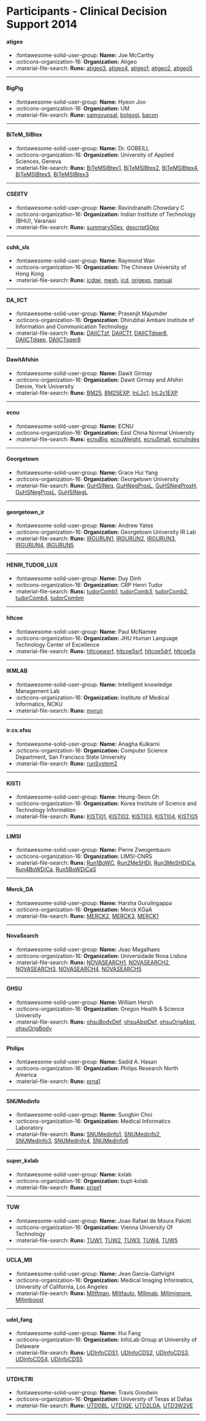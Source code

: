 # Participants - Clinical Decision Support 2014 

#### atigeo
 - :fontawesome-solid-user-group: **Name:** Joe McCarthy
 - :octicons-organization-16: **Organization:** Atigeo
 - :material-file-search: **Runs:** [atigeo3](./runs.md#atigeo3), [atigeo4](./runs.md#atigeo4), [atigeo1](./runs.md#atigeo1), [atigeo2](./runs.md#atigeo2), [atigeo5](./runs.md#atigeo5) 

---
#### BigPig
 - :fontawesome-solid-user-group: **Name:** Hyeon Joo
 - :octicons-organization-16: **Organization:** UM
 - :material-file-search: **Runs:** [samgyupsal](./runs.md#samgyupsal), [bolgogi](./runs.md#bolgogi), [bacon](./runs.md#bacon) 

---
#### BiTeM_SIBtex
 - :fontawesome-solid-user-group: **Name:** Dr. GOBEILL
 - :octicons-organization-16: **Organization:** University of Applied Sciences, Geneva
 - :material-file-search: **Runs:** [BiTeMSIBtex1](./runs.md#bitemsibtex1), [BiTeMSIBtex2](./runs.md#bitemsibtex2), [BiTeMSIBtex4](./runs.md#bitemsibtex4), [BiTeMSIBtex5](./runs.md#bitemsibtex5), [BiTeMSIBtex3](./runs.md#bitemsibtex3) 

---
#### CSEIITV
 - :fontawesome-solid-user-group: **Name:** Ravindranath Chowdary C
 - :octicons-organization-16: **Organization:** Indian Institute of Technology (BHU), Varanasi
 - :material-file-search: **Runs:** [summary50ex](./runs.md#summary50ex), [descript50ex](./runs.md#descript50ex) 

---
#### cuhk_sls
 - :fontawesome-solid-user-group: **Name:** Raymond Wan
 - :octicons-organization-16: **Organization:** The Chinese University of Hong Kong
 - :material-file-search: **Runs:** [icdqe](./runs.md#icdqe), [mesh](./runs.md#mesh), [icd](./runs.md#icd), [origexp](./runs.md#origexp), [manual](./runs.md#manual) 

---
#### DA_IICT
 - :fontawesome-solid-user-group: **Name:** Prasenjit Majumder
 - :octicons-organization-16: **Organization:** Dhirubhai Ambani Institute of Information and Communication Technology
 - :material-file-search: **Runs:** [DAIICTzf](./runs.md#daiictzf), [DAIICTf](./runs.md#daiictf), [DAIICTdqer8](./runs.md#daiictdqer8), [DAIICTdqep](./runs.md#daiictdqep), [DAIICTsqer8](./runs.md#daiictsqer8) 

---
#### DawitAfshin
 - :fontawesome-solid-user-group: **Name:** Dawit Girmay
 - :octicons-organization-16: **Organization:** Dawit Girmay and Afshin Deroie, York University
 - :material-file-search: **Runs:** [BM25](./runs.md#bm25), [BM25EXP](./runs.md#bm25exp), [InL2c1](./runs.md#inl2c1), [InL2c1EXP](./runs.md#inl2c1exp) 

---
#### ecnu
 - :fontawesome-solid-user-group: **Name:** ECNU
 - :octicons-organization-16: **Organization:** East China Normal University
 - :material-file-search: **Runs:** [ecnuBig](./runs.md#ecnubig), [ecnuWeight](./runs.md#ecnuweight), [ecnuSmall](./runs.md#ecnusmall), [ecnuIndex](./runs.md#ecnuindex) 

---
#### Georgetown
 - :fontawesome-solid-user-group: **Name:** Grace Hui Yang
 - :octicons-organization-16: **Organization:** Georgetown University
 - :material-file-search: **Runs:** [GuHSINeg](./runs.md#guhsineg), [GuHNegProxL](./runs.md#guhnegproxl), [GuHSNegProxH](./runs.md#guhsnegproxh), [GuHSNegProxL](./runs.md#guhsnegproxl), [GuHSINegL](./runs.md#guhsinegl) 

---
#### georgetown_ir
 - :fontawesome-solid-user-group: **Name:** Andrew Yates
 - :octicons-organization-16: **Organization:** Georgetown University IR Lab
 - :material-file-search: **Runs:** [IRGURUN1](./runs.md#irgurun1), [IRGURUN2](./runs.md#irgurun2), [IRGURUN3](./runs.md#irgurun3), [IRGURUN4](./runs.md#irgurun4), [IRGURUN5](./runs.md#irgurun5) 

---
#### HENRI_TUDOR_LUX
 - :fontawesome-solid-user-group: **Name:** Duy Dinh
 - :octicons-organization-16: **Organization:** CRP Henri Tudor
 - :material-file-search: **Runs:** [tudorComb1](./runs.md#tudorcomb1), [tudorComb3](./runs.md#tudorcomb3), [tudorComb2](./runs.md#tudorcomb2), [tudorComb4](./runs.md#tudorcomb4), [tudorCombm](./runs.md#tudorcombm) 

---
#### hltcoe
 - :fontawesome-solid-user-group: **Name:** Paul McNamee
 - :octicons-organization-16: **Organization:** JHU Human Language Technology Center of Excellence
 - :material-file-search: **Runs:** [hltcoewsrf](./runs.md#hltcoewsrf), [hltcoe5srf](./runs.md#hltcoe5srf), [hltcoe5drf](./runs.md#hltcoe5drf), [hltcoe5s](./runs.md#hltcoe5s) 

---
#### IKMLAB
 - :fontawesome-solid-user-group: **Name:** Intelligent knowledge Management Lab
 - :octicons-organization-16: **Organization:** Institute of Medical Informatics, NCKU
 - :material-file-search: **Runs:** [myrun](./runs.md#myrun) 

---
#### ir.cs.sfsu
 - :fontawesome-solid-user-group: **Name:** Anagha Kulkarni
 - :octicons-organization-16: **Organization:** Computer Science Department, San Francisco State University
 - :material-file-search: **Runs:** [runSystem2](./runs.md#runsystem2) 

---
#### KISTI
 - :fontawesome-solid-user-group: **Name:** Heung-Seon Oh
 - :octicons-organization-16: **Organization:** Korea Institute of Science and Technology Information
 - :material-file-search: **Runs:** [KISTI01](./runs.md#kisti01), [KISTI02](./runs.md#kisti02), [KISTI03](./runs.md#kisti03), [KISTI04](./runs.md#kisti04), [KISTI05](./runs.md#kisti05) 

---
#### LIMSI
 - :fontawesome-solid-user-group: **Name:** Pierre Zweigenbaum
 - :octicons-organization-16: **Organization:** LIMSI-CNRS
 - :material-file-search: **Runs:** [Run1BoWC](./runs.md#run1bowc), [Run2MeSHDi](./runs.md#run2meshdi), [Run3MeSHDiCa](./runs.md#run3meshdica), [Run4BoWDiCa](./runs.md#run4bowdica), [Run5BoWDiCaS](./runs.md#run5bowdicas) 

---
#### Merck_DA
 - :fontawesome-solid-user-group: **Name:** Harsha Gurulingappa
 - :octicons-organization-16: **Organization:** Merck KGaA
 - :material-file-search: **Runs:** [MERCK2](./runs.md#merck2), [MERCK3](./runs.md#merck3), [MERCK1](./runs.md#merck1) 

---
#### NovaSearch
 - :fontawesome-solid-user-group: **Name:** Joao Magalhaes
 - :octicons-organization-16: **Organization:** Universidade Nova Lisboa
 - :material-file-search: **Runs:** [NOVASEARCH1](./runs.md#novasearch1), [NOVASEARCH2](./runs.md#novasearch2), [NOVASEARCH3](./runs.md#novasearch3), [NOVASEARCH4](./runs.md#novasearch4), [NOVASEARCH5](./runs.md#novasearch5) 

---
#### OHSU
 - :fontawesome-solid-user-group: **Name:** William Hersh
 - :octicons-organization-16: **Organization:** Oregon Health & Science University
 - :material-file-search: **Runs:** [ohsuBodyDef](./runs.md#ohsubodydef), [ohsuAbstDef](./runs.md#ohsuabstdef), [ohsuOrigAbst](./runs.md#ohsuorigabst), [ohsuOrigBody](./runs.md#ohsuorigbody) 

---
#### Philips
 - :fontawesome-solid-user-group: **Name:** Sadid A. Hasan
 - :octicons-organization-16: **Organization:** Philips Research North America
 - :material-file-search: **Runs:** [prna1](./runs.md#prna1) 

---
#### SNUMedinfo
 - :fontawesome-solid-user-group: **Name:** Sungbin Choi
 - :octicons-organization-16: **Organization:** Medical Informatics Laboratory
 - :material-file-search: **Runs:** [SNUMedinfo1](./runs.md#snumedinfo1), [SNUMedinfo2](./runs.md#snumedinfo2), [SNUMedinfo3](./runs.md#snumedinfo3), [SNUMedinfo4](./runs.md#snumedinfo4), [SNUMedinfo6](./runs.md#snumedinfo6) 

---
#### super_kxlab
 - :fontawesome-solid-user-group: **Name:** kxlab
 - :octicons-organization-16: **Organization:** bupt-kxlab
 - :material-file-search: **Runs:** [prise1](./runs.md#prise1) 

---
#### TUW
 - :fontawesome-solid-user-group: **Name:** Joao Rafael de Moura Palotti
 - :octicons-organization-16: **Organization:** Vienna University Of Technology
 - :material-file-search: **Runs:** [TUW1](./runs.md#tuw1), [TUW2](./runs.md#tuw2), [TUW3](./runs.md#tuw3), [TUW4](./runs.md#tuw4), [TUW5](./runs.md#tuw5) 

---
#### UCLA_MII
 - :fontawesome-solid-user-group: **Name:** Jean Garcia-Gathright
 - :octicons-organization-16: **Organization:** Medical Imaging Informatics, University of California, Los Angeles
 - :material-file-search: **Runs:** [MIItfman](./runs.md#miitfman), [MIItfauto](./runs.md#miitfauto), [MIIjmab](./runs.md#miijmab), [MIIjmignore](./runs.md#miijmignore), [MIIjmboost](./runs.md#miijmboost) 

---
#### udel_fang
 - :fontawesome-solid-user-group: **Name:** Hui Fang
 - :octicons-organization-16: **Organization:** InfoLab Group at University of Delaware
 - :material-file-search: **Runs:** [UDInfoCDS1](./runs.md#udinfocds1), [UDInfoCDS2](./runs.md#udinfocds2), [UDInfoCDS3](./runs.md#udinfocds3), [UDInfoCDS4](./runs.md#udinfocds4), [UDInfoCDS5](./runs.md#udinfocds5) 

---
#### UTDHLTRI
 - :fontawesome-solid-user-group: **Name:** Travis Goodwin
 - :octicons-organization-16: **Organization:** University of Texas at Dallas
 - :material-file-search: **Runs:** [UTD0BL](./runs.md#utd0bl), [UTD1QE](./runs.md#utd1qe), [UTD2LDA](./runs.md#utd2lda), [UTD3W2VE](./runs.md#utd3w2ve) 

---
